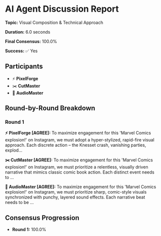 # AI Agent Discussion Report

**Topic:** Visual Composition & Technical Approach

**Duration:** 6.0 seconds

**Final Consensus:** 100.0%

**Success:** ✅ Yes

## Participants

- ⚡ **PixelForge**
- ✂️ **CutMaster**
- 🎵 **AudioMaster**

## Round-by-Round Breakdown

### Round 1

**⚡ PixelForge [AGREE]:** To maximize engagement for this 'Marvel Comics explosion!' on Instagram, we must adopt a hyper-stylized, rapid-fire visual approach. Each discrete action – the Knesset crash, vanishing parties, explod...

**✂️ CutMaster [AGREE]:** To maximize engagement for this 'Marvel Comics explosion!' on Instagram, we must prioritize a relentless, visually driven narrative that mimics classic comic book action. Each distinct event needs to ...

**🎵 AudioMaster [AGREE]:** To maximize engagement for this 'Marvel Comics explosion!' on Instagram, we must prioritize sharp, comic-style visuals synchronized with punchy, layered sound effects. Each narrative beat needs to be ...

## Consensus Progression

- **Round 1:** 100.0%
